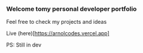 ### Welcome tomy personal developer portfolio

Feel free to check my projects and ideas

Live (here)[https://arnolcodes.vercel.app]

PS: Still in dev
